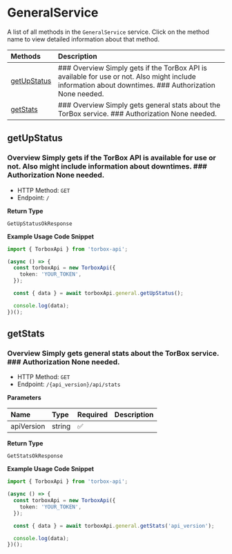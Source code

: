 # GeneralService

A list of all methods in the `GeneralService` service. Click on the method name to view detailed information about that method.

| Methods                     | Description                                                                                                                                            |
| :-------------------------- | :----------------------------------------------------------------------------------------------------------------------------------------------------- |
| [getUpStatus](#getupstatus) | ### Overview Simply gets if the TorBox API is available for use or not. Also might include information about downtimes. ### Authorization None needed. |
| [getStats](#getstats)       | ### Overview Simply gets general stats about the TorBox service. ### Authorization None needed.                                                        |

## getUpStatus

### Overview Simply gets if the TorBox API is available for use or not. Also might include information about downtimes. ### Authorization None needed.

- HTTP Method: `GET`
- Endpoint: `/`

**Return Type**

`GetUpStatusOkResponse`

**Example Usage Code Snippet**

```typescript
import { TorboxApi } from 'torbox-api';

(async () => {
  const torboxApi = new TorboxApi({
    token: 'YOUR_TOKEN',
  });

  const { data } = await torboxApi.general.getUpStatus();

  console.log(data);
})();
```

## getStats

### Overview Simply gets general stats about the TorBox service. ### Authorization None needed.

- HTTP Method: `GET`
- Endpoint: `/{api_version}/api/stats`

**Parameters**

| Name       | Type   | Required | Description |
| :--------- | :----- | :------- | :---------- |
| apiVersion | string | ✅       |             |

**Return Type**

`GetStatsOkResponse`

**Example Usage Code Snippet**

```typescript
import { TorboxApi } from 'torbox-api';

(async () => {
  const torboxApi = new TorboxApi({
    token: 'YOUR_TOKEN',
  });

  const { data } = await torboxApi.general.getStats('api_version');

  console.log(data);
})();
```
